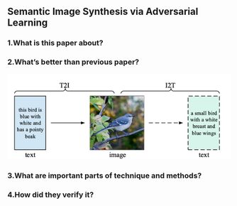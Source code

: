 ## Semantic Image Synthesis via Adversarial Learning

### 1.What is this paper about?



### 2.What’s better than previous paper?

![model](../../img/MirrorGAN_explain.png) 



### 3.What are important parts of technique and methods?



### 4.How did they verify it?
